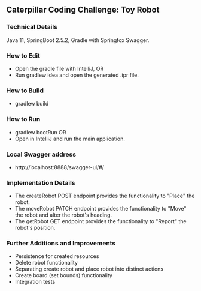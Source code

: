 ## Caterpillar Coding Challenge: Toy Robot

### Technical Details
Java 11, SpringBoot 2.5.2, Gradle with Springfox Swagger.

### How to Edit
- Open the gradle file with IntelliJ, OR
- Run gradlew idea and open the generated .ipr file.

### How to Build
- gradlew build

### How to Run
- gradlew bootRun OR
- Open in IntelliJ and run the main application.

### Local Swagger address
- http://localhost:8888/swagger-ui/#/

### Implementation Details

- The createRobot POST endpoint provides the functionality to "Place" the robot.
- The moveRobot PATCH endpoint provides the functionality to "Move" the robot and alter the robot's heading.
- The getRobot GET endpoint provides the functionality to "Report" the robot's position.

### Further Additions and Improvements

- Persistence for created resources
- Delete robot functionality
- Separating create robot and place robot into distinct actions
- Create board (set bounds) functionality
- Integration tests

